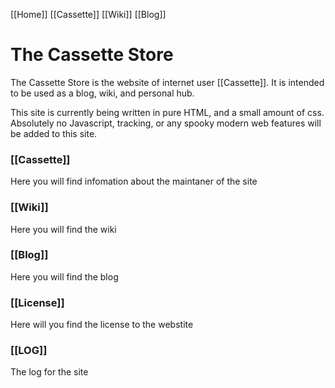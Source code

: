 [[Home]]
[[Cassette]]
[[Wiki]]
[[Blog]]

# The Cassette Store
The Cassette Store is the website of internet user [[Cassette]]. It is intended to be used as a blog, wiki, and personal hub. 

This site is currently being written in pure HTML, and a small amount of css. Absolutely no Javascript, tracking, or any spooky modern web features will be added to this site.

### [[Cassette]]
Here you will find infomation about the maintaner of the site

### [[Wiki]]
Here you will find the wiki

### [[Blog]]
Here you will find the blog

### [[License]]
Here will you find the license to the webstite

### [[LOG]]
The log for the site
